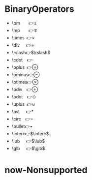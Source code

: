 # BinaryOperators
- \pm    👉$\pm$
- \mp    👉$\mp$
- \times 👉$\times$
- \div   👉$\div$
- \rslash👉$\rslash$
- \cdot  👉$\cdot$
- \oplus 👉$\oplus$
- \ominus👉$\ominus$
- \otimes👉$\otimes$
- \odiv  👉$\odiv$
- \odot  👉$\odot$
- \uplus 👉$\uplus$
- \ast   👉$\ast$
- \circ  👉$\circ$
- \bullet👉$\bullet$
- \interc👉$\interc$
- \lub   👉$\lub$
- \glb   👉$\glb$

# now-Nonsupported
